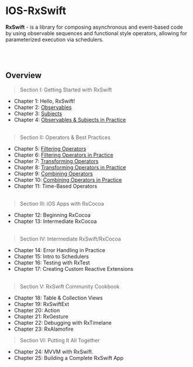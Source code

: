 # IOS-RxSwift

**RxSwift** - is a library for composing asynchronous and event-based code by using observable sequences and functional style operators, allowing for parameterized execution via schedulers.

<br> </br>
## Overview
> Section I: Getting Started with RxSwift
- Chapter 1: Hello, RxSwift! 
- Chapter 2: [Observables](https://github.com/yegorskikh/IOS-RxSwift/blob/main/Section%201/02-observable/RxPlayground/RxSwiftPlayground.playground/Pages/Chapter.xcplaygroundpage/Contents.swift)
- Chapter 3: [Subjects](https://github.com/yegorskikh/IOS-RxSwift/blob/main/Section%201/03-subjects/RxPlayground/RxSwiftPlayground.playground/Contents.swift)
- Chapter 4: [Observables & Subjects in Practice](https://github.com/yegorskikh/IOS-RxSwift/tree/main/Section%201/04-observables-in-practice/Combinestagram/Combinestagram)
<br> </br>
> Section II: Operators & Best Practices
- Chapter 5: [Filtering Operators](https://github.com/yegorskikh/IOS-RxSwift/blob/main/Section%202/05-filtering-operators/RxPlayground/RxSwiftPlayground.playground/Contents.swift)
- Chapter 6: [Filtering Operators in Practice](https://github.com/yegorskikh/IOS-RxSwift/tree/main/Section%202/06-filtering-operators-in-practice/Combinestagram)
- Chapter 7: [Transforming Operators](https://github.com/yegorskikh/IOS-RxSwift/blob/main/Section%202/07-transforming-operators/RxPlayground/RxSwiftPlayground.playground/Contents.swift)
- Chapter 8: [Transforming Operators in Practice](https://github.com/yegorskikh/IOS-RxSwift/tree/main/Section%202/08-transforming-operators-in-practice/GitFeed)
- Chapter 9: [Combining Operators](https://github.com/yegorskikh/IOS-RxSwift/blob/main/Section%202/09-combining-operators/RxSwiftPlayground/RxSwiftPlayground.playground/Contents.swift)
- Chapter 10: [Combining Operators in Practice](https://github.com/yegorskikh/IOS-RxSwift/tree/main/Section%202/10-combining-operators-in-practice/OurPlanet)
- Chapter 11: Time-Based Operators
<br> </br>
> Section III: iOS Apps with RxCocoa 
- Chapter 12: Beginning RxCocoa
- Chapter 13: Intermediate RxCocoa
<br> </br>
> Section IV: Intermediate RxSwift/RxCocoa
- Chapter 14: Error Handling in Practice
- Chapter 15: Intro to Schedulers
- Chapter 16: Testing with RxTest
- Chapter 17: Creating Custom Reactive Extensions
<br> </br>
> Section V: RxSwift Community Cookbook
- Chapter 18: Table & Collection Views
- Chapter 19: RxSwiftExt
- Chapter 20: Action 
- Chapter 21: RxGesture
- Chapter 22: Debugging with RxTimelane
- Chapter 23: RxAlamofire
> Section VI: Putting It All Together
- Chapter 24: MVVM with RxSwift.
- Chapter 25: Building a Complete RxSwift App 
